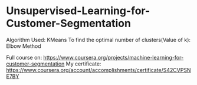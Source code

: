 # Unsupervised-Learning-for-Customer-Segmentation


Algorithm Used: KMeans
To find the optimal number of clusters(Value of k): Elbow Method


Full course on: https://www.coursera.org/projects/machine-learning-for-customer-segmentation
My certificate: https://www.coursera.org/account/accomplishments/certificate/S42CVPSNE7BY

